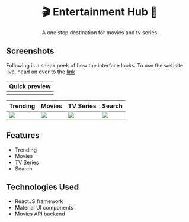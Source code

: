 
<h1 align="center">
  <a>🎬 Entertainment Hub 🎥 </a>
</h1>

<p align="center">
A one stop destination for movies and tv series 
</p>

<h2>  Screenshots </h2>

Following is a sneak peek of how the interface looks. To use the website live, head on over to the [link](https://entertainment-hub.netlify.app/)

|Quick preview|
|-------------|
|![]() |

| Trending                               | Movies                             | TV Series                                | Search                          |
| ------------------------------------ | ------------------------------------ | ------------------------------------ | ------------------------------------ | 
| ![](https://github.com/khalatevarun/entertainment-hub/blob/main/Screenshots/trending.jpeg) | ![](https://github.com/khalatevarun/entertainment-hub/blob/main/Screenshots/movies.jpeg) | ![](https://github.com/khalatevarun/entertainment-hub/blob/main/Screenshots/tvseries.jpeg) | ![]( https://github.com/khalatevarun/entertainment-hub/blob/main/Screenshots/search.jpeg) |


<h2>Features</h2> 
 <ul>
  <li>
   Trending
  </li>
  <li>
    Movies 
  </li>
  <li>
   TV Series
  </li>
  <li>
   Search
  </li>
  </ul>


<h2>Technologies Used</h2> 
 <ul>
  <li>
    ReactJS framework
  </li>
  <li>
    Material UI components
  </li>
  <li>
   Movies API backend
  </li>
  </ul>






